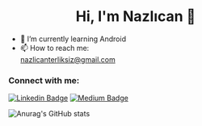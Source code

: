 <h1 align="center">Hi, I'm Nazlıcan 👋</h1>

- 🌱 I’m currently learning Android
- 📫 How to reach me: <br>
     nazlicanterliksiz@gmail.com
   
<h3 align="left">Connect with me:</h3>

[![Linkedin Badge](https://img.shields.io/badge/-Linkedin-000?style=quare&labelColor=000&logo=Linkedin&logoColor=white&link=link)](https://www.linkedin.com/in/nazl%C4%B1can-terliksiz-b7b067232/) 
[![Medium Badge](https://img.shields.io/badge/-Medium-000?style=quare&labelColor=000&logo=Medium&logoColor=white&link=link)](https://medium.com/@nazlicanterliksiz) 

![Anurag's GitHub stats](https://github-readme-stats.vercel.app/api?username=hilalkrnz&theme=algolia&show_icons=true) </h2>
